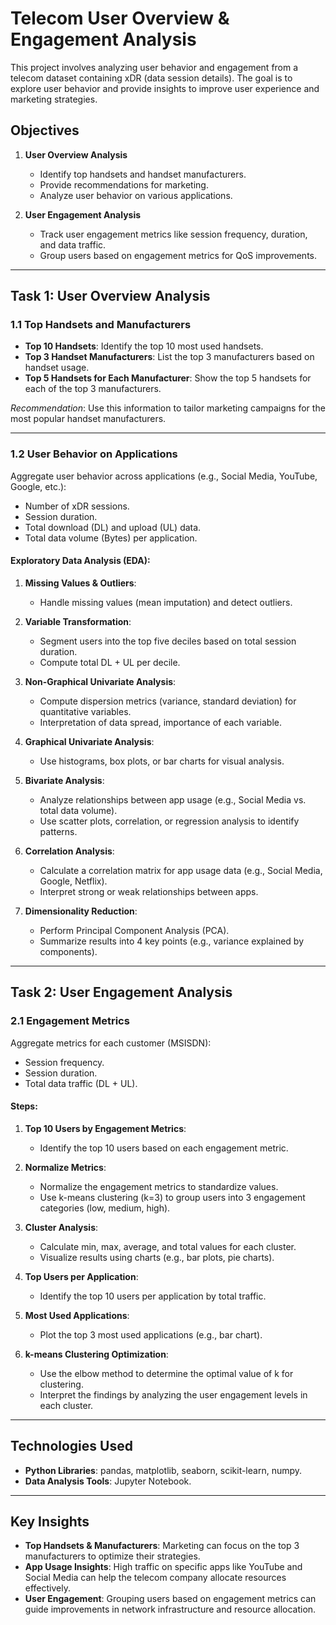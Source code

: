 # Telecom User Overview & Engagement Analysis

This project involves analyzing user behavior and engagement from a telecom dataset containing xDR (data session details). The goal is to explore user behavior and provide insights to improve user experience and marketing strategies.

## Objectives

1. **User Overview Analysis**
   - Identify top handsets and handset manufacturers.
   - Provide recommendations for marketing.
   - Analyze user behavior on various applications.
   
2. **User Engagement Analysis**
   - Track user engagement metrics like session frequency, duration, and data traffic.
   - Group users based on engagement metrics for QoS improvements.

---

## Task 1: User Overview Analysis

### 1.1 Top Handsets and Manufacturers

- **Top 10 Handsets**: Identify the top 10 most used handsets.
- **Top 3 Handset Manufacturers**: List the top 3 manufacturers based on handset usage.
- **Top 5 Handsets for Each Manufacturer**: Show the top 5 handsets for each of the top 3 manufacturers.

*Recommendation*: Use this information to tailor marketing campaigns for the most popular handset manufacturers.

---

### 1.2 User Behavior on Applications

Aggregate user behavior across applications (e.g., Social Media, YouTube, Google, etc.):
- Number of xDR sessions.
- Session duration.
- Total download (DL) and upload (UL) data.
- Total data volume (Bytes) per application.

#### Exploratory Data Analysis (EDA):

1. **Missing Values & Outliers**:
   - Handle missing values (mean imputation) and detect outliers.

2. **Variable Transformation**: 
   - Segment users into the top five deciles based on total session duration.
   - Compute total DL + UL per decile.

3. **Non-Graphical Univariate Analysis**:
   - Compute dispersion metrics (variance, standard deviation) for quantitative variables.
   - Interpretation of data spread, importance of each variable.

4. **Graphical Univariate Analysis**:
   - Use histograms, box plots, or bar charts for visual analysis.

5. **Bivariate Analysis**:
   - Analyze relationships between app usage (e.g., Social Media vs. total data volume).
   - Use scatter plots, correlation, or regression analysis to identify patterns.

6. **Correlation Analysis**:
   - Calculate a correlation matrix for app usage data (e.g., Social Media, Google, Netflix).
   - Interpret strong or weak relationships between apps.

7. **Dimensionality Reduction**:
   - Perform Principal Component Analysis (PCA).
   - Summarize results into 4 key points (e.g., variance explained by components).

---

## Task 2: User Engagement Analysis

### 2.1 Engagement Metrics

Aggregate metrics for each customer (MSISDN):
- Session frequency.
- Session duration.
- Total data traffic (DL + UL).

#### Steps:

1. **Top 10 Users by Engagement Metrics**:
   - Identify the top 10 users based on each engagement metric.

2. **Normalize Metrics**:
   - Normalize the engagement metrics to standardize values.
   - Use k-means clustering (k=3) to group users into 3 engagement categories (low, medium, high).

3. **Cluster Analysis**:
   - Calculate min, max, average, and total values for each cluster.
   - Visualize results using charts (e.g., bar plots, pie charts).

4. **Top Users per Application**:
   - Identify the top 10 users per application by total traffic.

5. **Most Used Applications**:
   - Plot the top 3 most used applications (e.g., bar chart).

6. **k-means Clustering Optimization**:
   - Use the elbow method to determine the optimal value of k for clustering.
   - Interpret the findings by analyzing the user engagement levels in each cluster.

---

## Technologies Used

- **Python Libraries**: pandas, matplotlib, seaborn, scikit-learn, numpy.
- **Data Analysis Tools**: Jupyter Notebook.

---

## Key Insights

- **Top Handsets & Manufacturers**: Marketing can focus on the top 3 manufacturers to optimize their strategies.
- **App Usage Insights**: High traffic on specific apps like YouTube and Social Media can help the telecom company allocate resources effectively.
- **User Engagement**: Grouping users based on engagement metrics can guide improvements in network infrastructure and resource allocation.
